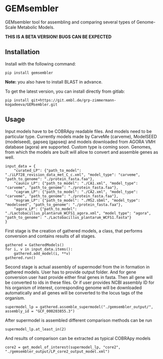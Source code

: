 # GEMsembler

GEMsembler tool for assembling and comparing several types of Genome-Scale Metabolic
Models. 

**THIS IS A BETA VERSION! BUGS CAN BE EXPECTED**

## Installation

Install with the following command:
```
pip install gemsembler
```

**Note:** you also have to install BLAST in advance.

To get the latest version, you can install directly from gitlab:
```
pip install git+https://git.embl.de/grp-zimmermann-kogadeeva/GEMsembler.git
```

## Usage

Input models have to be COBRApy readable files. And models need to be
particular type. Currently models made by CarveMe (carveme), ModelSEED
(modelseed), gapseq (gapseq) and models downloaded from AGORA VMH database
(agora) are supported. Custom type is coming soon. Genomes, from which the
models are built will allow to convert and assemble genes as well.
```
input_data = {
    "curated_LP": {"path_to_model": "./iLP728_revision_data_met_C_c.xml", "model_type": "carveme", "path_to_genome": "./protein_fasta.faa"},
    "cauniv_LP": {"path_to_model": "./CA1.xml", "model_type": "carveme", "path_to_genome": "./protein_fasta.faa"},
    "cagram_LP": {"path_to_model": "./CA2.xml", "model_type": "carveme", "path_to_genome": "./protein_fasta.faa"},
    "msgram_LP": {"path_to_model": "./MS2.sbml", "model_type": "modelseed", "path_to_genome": "./protein_fasta.faa"},
    "agora_LP": {"path_to_model": "./Lactobacillus_plantarum_WCFS1_agora.xml", "model_type": "agora", "path_to_genome": "./Lactobacillus_plantarum_WCFS1.fasta"}
}
```
First stage is the creation of gathered models, a class, that performs
conversion and contains results of all stages.
```
gathered = GatheredModels()
for i, v in input_data.items():
    gathered.add_model(i, **v)
gathered.run()

```
Second stage is actual assembly of supermodel from the in formation in gathered
models. User has to provide output folder. And for gene conversion user hast
provide either final genes in fasta. Then all gene will be converted to ids in
these files. Or if user provides NCBI assembly ID for his organism of interest,
corresponding genome will be downloaded automatically and all genes will be
converted to the locus tags of the organism.
```
supermodel_lp = gathered.assemble_supermodel("./gemsembler_output/", assembly_id = "GCF_000203855.3")
```
After supermodel is assembled different comparison methods can be run
```
supermodel_lp.at_least_in(2)
```
And results of comparison can be extracted as typical COBRApy models
```
core2 = get_model_of_interest(supermodel_lp, "core2", "./gemsembler_output/LP_core2_output_model.xml")
```
